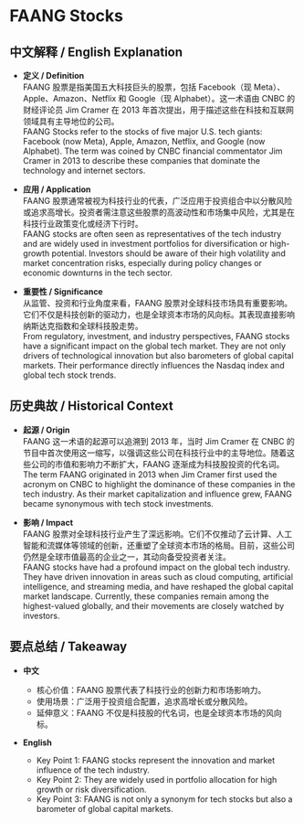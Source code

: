# FAANG Stocks

## 中文解释 / English Explanation

* **定义 / Definition**  
  FAANG 股票是指美国五大科技巨头的股票，包括 Facebook（现 Meta）、Apple、Amazon、Netflix 和 Google（现 Alphabet）。这一术语由 CNBC 的财经评论员 Jim Cramer 在 2013 年首次提出，用于描述这些在科技和互联网领域具有主导地位的公司。  
  FAANG Stocks refer to the stocks of five major U.S. tech giants: Facebook (now Meta), Apple, Amazon, Netflix, and Google (now Alphabet). The term was coined by CNBC financial commentator Jim Cramer in 2013 to describe these companies that dominate the technology and internet sectors.

* **应用 / Application**  
  FAANG 股票通常被视为科技行业的代表，广泛应用于投资组合中以分散风险或追求高增长。投资者需注意这些股票的高波动性和市场集中风险，尤其是在科技行业政策变化或经济下行时。  
  FAANG stocks are often seen as representatives of the tech industry and are widely used in investment portfolios for diversification or high-growth potential. Investors should be aware of their high volatility and market concentration risks, especially during policy changes or economic downturns in the tech sector.

* **重要性 / Significance**  
  从监管、投资和行业角度来看，FAANG 股票对全球科技市场具有重要影响。它们不仅是科技创新的驱动力，也是全球资本市场的风向标。其表现直接影响纳斯达克指数和全球科技股走势。  
  From regulatory, investment, and industry perspectives, FAANG stocks have a significant impact on the global tech market. They are not only drivers of technological innovation but also barometers of global capital markets. Their performance directly influences the Nasdaq index and global tech stock trends.

## 历史典故 / Historical Context

* **起源 / Origin**  
  FAANG 这一术语的起源可以追溯到 2013 年，当时 Jim Cramer 在 CNBC 的节目中首次使用这一缩写，以强调这些公司在科技行业中的主导地位。随着这些公司的市值和影响力不断扩大，FAANG 逐渐成为科技股投资的代名词。  
  The term FAANG originated in 2013 when Jim Cramer first used the acronym on CNBC to highlight the dominance of these companies in the tech industry. As their market capitalization and influence grew, FAANG became synonymous with tech stock investments.

* **影响 / Impact**  
  FAANG 股票对全球科技行业产生了深远影响。它们不仅推动了云计算、人工智能和流媒体等领域的创新，还重塑了全球资本市场的格局。目前，这些公司仍然是全球市值最高的企业之一，其动向备受投资者关注。  
  FAANG stocks have had a profound impact on the global tech industry. They have driven innovation in areas such as cloud computing, artificial intelligence, and streaming media, and have reshaped the global capital market landscape. Currently, these companies remain among the highest-valued globally, and their movements are closely watched by investors.

## 要点总结 / Takeaway

* **中文**  
  - 核心价值：FAANG 股票代表了科技行业的创新力和市场影响力。  
  - 使用场景：广泛用于投资组合配置，追求高增长或分散风险。  
  - 延伸意义：FAANG 不仅是科技股的代名词，也是全球资本市场的风向标。

* **English**  
  - Key Point 1: FAANG stocks represent the innovation and market influence of the tech industry.  
  - Key Point 2: They are widely used in portfolio allocation for high growth or risk diversification.  
  - Key Point 3: FAANG is not only a synonym for tech stocks but also a barometer of global capital markets.